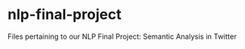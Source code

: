 nlp-final-project
=================

Files pertaining to our NLP Final Project: Semantic Analysis in Twitter